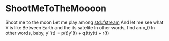 # ShootMeToTheMoooon

Shoot me to the moon
Let me play among <std::fstream>
And let me see what V is like
Between Earth and the its satelite
In other words, find an x_0
In other words, baby, y''(t) =  p(t)y'(t) + q(t)y(t) + r(t)

